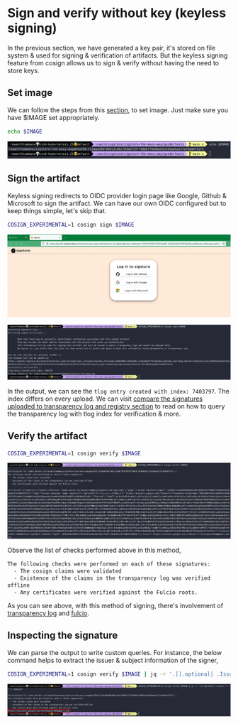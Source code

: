 # Sign and verify without key (keyless signing)

In the previous section, we have generated a key pair, it's stored on file system & used for signing & verification of artifacts. But the keyless signing feature from cosign allows us to sign & verify without having the need to store keys.

## Set image

We can follow the steps from this [section](./sign-and-verify-with-key.md#set-image), to set image. Just make sure you have $IMAGE set appropriately.

```bash
echo $IMAGE
```

![set-image-variable](../images/set-image-variable.png)

## Sign the artifact

Keyless signing redirects to OIDC provider login page like Google, Github & Microsoft to sign the artifact. We can have our own OIDC configured but to keep things simple, let's skip that.

```bash
COSIGN_EXPERIMENTAL=1 cosign sign $IMAGE
```

![cosign-keyless-signing-oidc-login](../images/cosign-keyless-signing-oidc-login.png)

![cosign-keyless-signing-cli-sign](../images/cosign-keyless-signing-cli-sign.png)

In the output, we can see the `tlog entry created with index: 7403797`. The index differs on every upload. We can visit [compare the signatures uploaded to transparency log and registry section](../rekor/compare-the-signatures-uploaded-to-transparency-log-and-registry.md) to read on how to query the transparency log with tlog index for verification & more.

## Verify the artifact

```bash
COSIGN_EXPERIMENTAL=1 cosign verify $IMAGE
```

![cosign-keyless-signing-cli-verify](../images/cosign-keyless-signing-cli-verify.png)

Observe the list of checks performed above in this method,

```
The following checks were performed on each of these signatures:
  - The cosign claims were validated
  - Existence of the claims in the transparency log was verified offline
  - Any certificates were verified against the Fulcio roots.
```

As you can see above, with this method of signing, there's involvement of [transparency log](../rekor/readme.md) and [fulcio](../fulcio/readme.md). 

## Inspecting the signature

We can parse the output to write custom queries. For instance, the below command helps to extract the issuer & subject information of the signer,

```bash
COSIGN_EXPERIMENTAL=1 cosign verify $IMAGE | jq -r '.[].optional| .Issuer + "-" + .Subject'
```

![cosign-keyless-signing-cli-verify-issuer-and-subject](../images/cosign-keyless-signing-cli-verify-issuer-and-subject.png)
